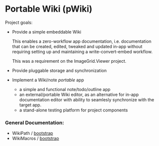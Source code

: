 # Portable Wiki (pWiki)

Project goals:
- Provide a simple embeddable Wiki

  This enables a zero-workflow app documentation, i.e. documentation that
  can be created, edited, tweaked and updated in-app without requiring 
  setting up and maintaining a write-convert-embed workflow.

  This was a requirement on the ImageGrid.Viewer project.

- Provide pluggable storage and synchronization

- Implement a Wiki/note _portable_ app

    - a simple and functional note/todo/outline app
    - an external/portable Wiki editor, as an alternative for in-app 
      documentation editor with ability to seamlesly synchronize with 
      the target app.
    - a stand-alone testing platform for project components


### General Documentation:
- WikiPath / [bootstrap](bootstrap/WikiPath.md)
- WikiMacros / [bootstrap](bootstrap/WikiMacros.md)


<!-- @filter(markdown) -->
